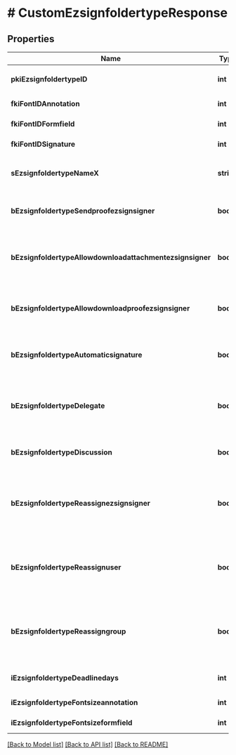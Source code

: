 # # CustomEzsignfoldertypeResponse

## Properties

Name | Type | Description | Notes
------------ | ------------- | ------------- | -------------
**pkiEzsignfoldertypeID** | **int** | The unique ID of the Ezsignfoldertype. |
**fkiFontIDAnnotation** | **int** | The unique ID of the Font | [optional]
**fkiFontIDFormfield** | **int** | The unique ID of the Font | [optional]
**fkiFontIDSignature** | **int** | The unique ID of the Font | [optional]
**sEzsignfoldertypeNameX** | **string** | The name of the Ezsignfoldertype in the language of the requester | [optional]
**bEzsignfoldertypeSendproofezsignsigner** | **bool** | Whether we send the proof in the email to Ezsignsigner | [optional]
**bEzsignfoldertypeAllowdownloadattachmentezsignsigner** | **bool** | Whether we allow the Ezsigndocument to be downloaded by an Ezsignsigner | [optional]
**bEzsignfoldertypeAllowdownloadproofezsignsigner** | **bool** | Whether we allow the proof to be downloaded by an Ezsignsigner | [optional]
**bEzsignfoldertypeAutomaticsignature** | **bool** | Whether we allow the automatic signature by an User | [optional]
**bEzsignfoldertypeDelegate** | **bool** | Wheter if delegation of signature is allowed to another user or not | [optional]
**bEzsignfoldertypeDiscussion** | **bool** | Wheter if creating a new Discussion is allowed or not | [optional]
**bEzsignfoldertypeReassignezsignsigner** | **bool** | Wheter if Reassignment of signature is allowed by a signatory to another signatory or not | [optional]
**bEzsignfoldertypeReassignuser** | **bool** | Wheter if Reassignment of signature is allowed by a user to a signatory or another user or not | [optional]
**bEzsignfoldertypeReassigngroup** | **bool** | Wheter if Reassignment of signatures of the groups to which the user belongs is authorized by a user to himself | [optional]
**iEzsignfoldertypeDeadlinedays** | **int** | The number of days to get all Ezsignsignatures | [optional]
**iEzsignfoldertypeFontsizeannotation** | **int** | Font size for annotations | [optional]
**iEzsignfoldertypeFontsizeformfield** | **int** | Font size for form fields | [optional]

[[Back to Model list]](../../README.md#models) [[Back to API list]](../../README.md#endpoints) [[Back to README]](../../README.md)
